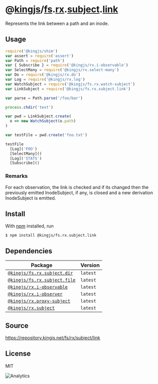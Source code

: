 # @[kingjs][@kingjs]/[fs][ns0].[rx][ns1].[subject][ns2].[link][ns3]
Represents the link between a path and an inode.
## Usage
```js
require('@kingjs/shim')
var assert = require('assert')
var Path = require('path')
var { Subscribe } = require('@kingjs/rx.i-observable')
var SelectMany = require('@kingjs/rx.select-many')
var Do = require('@kingjs/rx.do')
var Log = require('@kingjs/rx.log')
var WatchSubject = require('@kingjs/fs.rx.watch-subject')
var LinkSubject = require('@kingjs/fs.rx.subject.link')

var parse = Path.parse('/foo/bar')

process.chdir('test')

var pwd = LinkSubject.create(
  o => new WatchSubject(o.path)
)

var testFile = pwd.create('foo.txt')

testFile
  [Log]('FOO')
  [SelectMany]()
  [Log]('STATS')
  [Subscribe]()
```




### Remarks
For each observation, the link is checked and if its  changed then the previously emitted InodeSubject, if any, is closed and a new derivation InodeSubject is emitted.

## Install
With [npm](https://npmjs.org/) installed, run
```
$ npm install @kingjs/fs.rx.subject.link
```
## Dependencies
|Package|Version|
|---|---|
|[`@kingjs/fs.rx.subject.dir`](https://www.npmjs.com/package/@kingjs/fs.rx.subject.dir)|`latest`|
|[`@kingjs/fs.rx.subject.file`](https://www.npmjs.com/package/@kingjs/fs.rx.subject.file)|`latest`|
|[`@kingjs/rx.i-observable`](https://www.npmjs.com/package/@kingjs/rx.i-observable)|`latest`|
|[`@kingjs/rx.i-observer`](https://www.npmjs.com/package/@kingjs/rx.i-observer)|`latest`|
|[`@kingjs/rx.proxy-subject`](https://www.npmjs.com/package/@kingjs/rx.proxy-subject)|`latest`|
|[`@kingjs/rx.subject`](https://www.npmjs.com/package/@kingjs/rx.subject)|`latest`|
## Source
https://repository.kingjs.net/fs/rx/subject/link
## License
MIT

![Analytics](https://analytics.kingjs.net/fs/rx/subject/link)

[@kingjs]: https://www.npmjs.com/package/kingjs
[ns0]: https://www.npmjs.com/package/@kingjs/fs
[ns1]: https://www.npmjs.com/package/@kingjs/fs.rx
[ns2]: https://www.npmjs.com/package/@kingjs/fs.rx.subject
[ns3]: https://www.npmjs.com/package/@kingjs/fs.rx.subject.link

